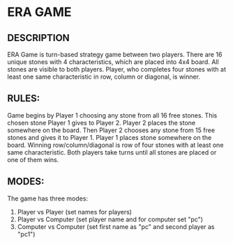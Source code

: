 # ERA GAME
## DESCRIPTION
ERA Game is turn-based strategy game between two players. 
There are 16 unique stones with 4 characteristics, which are placed into 4x4 board. 
All stones are visible to both players. 
Player, who completes four stones with at least one same characteristic in row, column or diagonal, is winner.
## RULES:
Game begins by Player 1 choosing any stone from all 16 free stones. 
This chosen stone Player 1 gives to Player 2. Player 2 places the stone somewhere on the board.
Then Player 2 chooses any stone from 15 free stones and gives it to Player 1. Player 1 places stone somewhere on the board.
Winning row/column/diagonal is row of four stones with at least one same characteristic.
Both players take turns until all stones are placed or one of them wins.
## MODES:
The game has three modes:
1. Player vs Player (set names for players)
2. Player vs Computer (set player name and for computer set "pc")
3. Computer vs Computer (set first name as "pc" and second player as "pc1")
